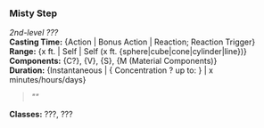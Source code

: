 ### Misty Step  
*2nd-level ???*  
**Casting Time:** {Action | Bonus Action | Reaction; Reaction Trigger}  
**Range:** {x ft. | Self | Self (x ft. {sphere|cube|cone|cylinder|line})}  
**Components:** {C?}, {V}, {S}, {M (Material Components)}  
**Duration:** {Instantaneous | { Concentration ? up to: } | x minutes/hours/days}  

> *""*

**Classes:** ???, ???